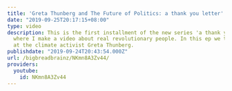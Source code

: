 ```yaml
---
title: 'Greta Thunberg and The Future of Politics: a thank you letter'
date: "2019-09-25T20:17:15+08:00"
type: video
description: This is the first installment of the new series 'a thank you letter'
  where I make a video about real revolutionary people. In this ep we take a look
  at the climate activist Greta Thunberg.
publishdate: "2019-09-24T20:43:54.000Z"
url: /bigbreadbrainz/NKmn8A3Zv44/
providers:
  youtube:
    id: NKmn8A3Zv44
---
```


